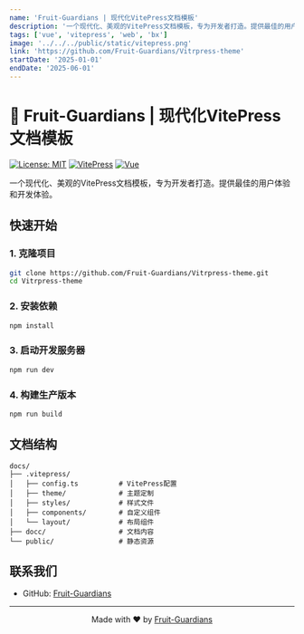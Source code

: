 ```yaml
---
name: 'Fruit-Guardians | 现代化VitePress文档模板'
description: '一个现代化、美观的VitePress文档模板，专为开发者打造。提供最佳的用户体验和开发体验。'
tags: ['vue', 'vitepress', 'web', 'bx']
image: '../../../public/static/vitepress.png'
link: 'https://github.com/Fruit-Guardians/Vitrpress-theme'
startDate: '2025-01-01'
endDate: '2025-06-01'
---
```




# 🍎 Fruit-Guardians | 现代化VitePress文档模板

[![License: MIT](https://img.shields.io/badge/License-MIT-yellow.svg)](https://opensource.org/licenses/MIT)
[![VitePress](https://img.shields.io/badge/VitePress-1.2.3-blue.svg)](https://vitepress.dev/)
[![Vue](https://img.shields.io/badge/Vue-3.4.14-green.svg)](https://vuejs.org/)

一个现代化、美观的VitePress文档模板，专为开发者打造。提供最佳的用户体验和开发体验。

##  快速开始

### 1. 克隆项目

```bash
git clone https://github.com/Fruit-Guardians/Vitrpress-theme.git
cd Vitrpress-theme
```
### 2. 安装依赖

```bash
npm install
```
### 3. 启动开发服务器

```bash
npm run dev
```
### 4. 构建生产版本

```bash
npm run build
```
## 文档结构

```
docs/
├── .vitepress/
│   ├── config.ts          # VitePress配置
│   ├── theme/             # 主题定制
│   ├── styles/            # 样式文件
│   ├── components/        # 自定义组件
│   └── layout/            # 布局组件
├── docc/                  # 文档内容
└── public/                # 静态资源
```
## 联系我们

- GitHub: [Fruit-Guardians](https://github.com/Fruit-Guardians)

---

<div align="center">
  <p>Made with ❤️ by <a href="https://github.com/Fruit-Guardians">Fruit-Guardians</a></p>
</div>